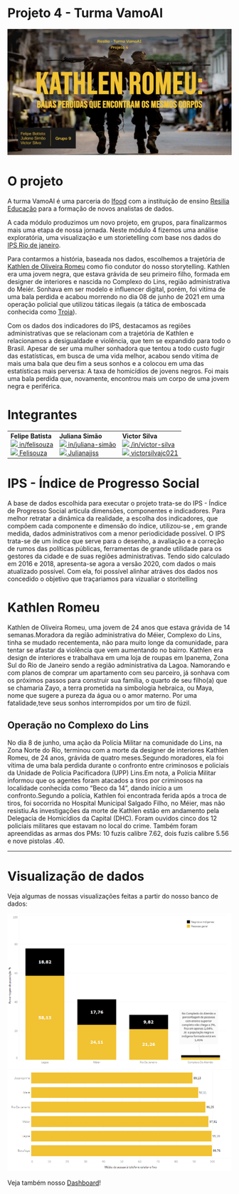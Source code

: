 # Projeto 4 - Turma VamoAI

<p align="center">
<img src = "./imagens/capa.jpg" width=800px>
</p>

# O projeto

A turma VamoAI é uma parceria do [Ifood](https://institucional.ifood.com.br/) com a instituição de ensino [Resilia Educação](https://www.resilia.work/sobre) para a formação de novos analistas de dados.

A cada módulo produzimos um novo projeto, em grupos, para finalizarmos mais uma etapa de nossa jornada. Neste módulo 4 fizemos uma análise exploratória, uma visualização e um storietelling com base nos dados do [IPS Rio de janeiro](http://ipsrio.com.br/#aspects%5B%5D=1&aspects%5B%5D=19&aspects%5B%5D=35&aspects%5B%5D=2&map-type=performance&active-cat=1&page=1&tab=map).

Para contarmos a história, baseada nos dados, escolhemos a trajetória de [Kathlen de Oliveira Romeu](https://g1.globo.com/rj/rio-de-janeiro/noticia/2021/06/10/o-que-se-sabe-sobre-a-morte-da-jovem-kathlen-romeu-no-rio.ghtml) como fio condutor do nosso storytelling. Kathlen era uma jovem negra, que estava grávida de seu primeiro filho, formada em designer de interiores e nascida no Complexo do Lins, região administrativa do Meiér. Sonhava em ser modelo e influencer digital, porém, foi vitíma de uma bala perdida e acabou morrendo no dia 08 de junho de 2021 em uma operação policial que utilizou táticas ilegais (a tática de emboscada conhecida como [Troia](https://g1.globo.com/rj/rio-de-janeiro/noticia/2021/06/16/kathlen-romeu-a-tocaia-policial-que-pode-estar-por-tras-da-morte-de-jovem-gravida.ghtml)).

Com os dados dos indicadores do IPS, destacamos as regiões administrativas que se relacionam com a trajetória de Kathlen e relacionamos a desigualdade e violência, que tem se expandido para todo o Brasil. Apesar de ser uma mulher sonhadora que tentou a todo custo fugir das estatísticas, em busca de uma vida melhor, acabou sendo vitíma de mais uma bala que deu fim a seus sonhos e a colocou em uma das estatísticas mais perversa: A taxa de homicídios de jovens negros. Foi mais uma bala perdida que, novamente, encontrou mais um corpo de uma jovem negra e periférica.

# Integrantes

<table width = 550px  align='center'>
<tr>
<td><b>Felipe Batista</b><br>
<a href="https://www.linkedin.com/in/felisouza/"><image src="./imagens/linkedIN.svg" width="25"/></a><a href = "https://www.linkedin.com/in/felisouza/"> in/felisouza </a>
<br>
<a href="https://github.com/Felisouza"><image src="./imagens/github-icon.svg" width="25"/></a><a href="https://github.com/Felisouza"> Felisouza</a>

<td><b>Juliana Simão</b>
<br>
<a href="https://www.linkedin.com/in/juliana-sim%C3%A3o-813b5b212/"><image src="./imagens/linkedIN.svg" width="25"/></a><a href = "https://www.linkedin.com/in/juliana-sim%C3%A3o-813b5b212/"> in/juliana-simão </a>
<br>
<a href="https://github.com/Julianajjss"><image src="./imagens/github-icon.svg" width="25"/></a><a href="https://github.com/Julianajjss"> Julianajjss</a>

<td><b>Victor Silva</b>
<br>
<a href="https://www.linkedin.com/in/victor-silva-88a567208/"><image src="./imagens/linkedIN.svg" width="25"/></a><a href = "https://www.linkedin.com/in/victor-silva-88a567208/"> /in/victor-silva </a>
<br>
<a href="https://github.com/victorsilvajc021"><image src="./imagens/github-icon.svg" width="25"/></a><a href="https://github.com/victorsilvajc021"> victorsilvajc021</a>
</td>
</table>

# IPS - Índice de Progresso Social
A base de dados escolhida para executar o projeto trata-se do IPS - Índice de Progresso Social articula dimensões, componentes e indicadores. Para melhor retratar a dinâmica da realidade, a escolha dos indicadores, que compõem cada componente e dimensão do índice, utilizou-se , em grande medida, dados administrativos com a menor periodicidade possível. O IPS trata-se de um índice que serve para o desenho, a avaliação e a correção de rumos das políticas públicas, ferramentas de grande utilidade para os gestores da cidade e de suas regiões administrativas. Tendo sido calculado em 2016 e 2018, apresenta-se agora a versão 2020, com dados o mais atualizado possível. Com ela, foi possível alinhar atráves dos dados nos concedido o objetivo que traçariamos para vizualiar o storitelling

# Kathlen Romeu
Kathlen de Oliveira Romeu, uma jovem de 24 anos que estava grávida de 14 semanas.Moradora da região administrativa do Méier, Complexo do Lins, tinha se mudado recentementa, não para muito longe da comunidade, para tentar se afastar da violência que vem aumentando no bairro. Kathlen era design de interiores e trabalhava em uma loja de roupas em Ipanema, Zona Sul do Rio de Janeiro sendo a região administrativa da Lagoa. Namorando e com planos de comprar um apartamento com seu parceiro, já sonhava com os próximos passos para construir sua família, o quarto de seu filho(a) que se chamaria Zayo, a terra prometida na simbologia hebraica, ou Maya, nome que sugere a pureza da água ou o amor materno. Por uma fatalidade,teve seus sonhos interrompidos por um tiro de fúzil.

## Operação no Complexo do Lins 
No dia 8 de junho, uma ação da Polícia Militar na comunidade do Lins, na Zona Norte do Rio, terminou com a morte da designer de interiores Kathlen Romeu, de 24 anos, grávida de quatro meses.Segundo moradores, ela foi vítima de uma bala perdida durante o confronto entre criminosos e policiais da Unidade de Polícia Pacificadora (UPP) Lins.Em nota, a Polícia Militar informou que os agentes foram atacados a tiros por criminosos na localidade conhecida como “Beco da 14”, dando início a um confronto.Segundo a polícia, Kathlen foi encontrada ferida após a troca de tiros, foi socorrida no Hospital Municipal Salgado Filho, no Méier, mas não resistiu.As investigações da morte de Kathlen estão em andamento pela Delegacia de Homicídios da Capital (DHC). Foram ouvidos cinco dos 12 policiais militares que estavam no local do crime. Também foram apreendidas as armas dos PMs: 10 fuzis calibre 7.62, dois fuzis calibre 5.56 e nove pistolas .40.

***

# Visualização de dados  
Veja algumas de nossas visualizações feitas a partir do nosso banco de dados:

<img src='./graficos/acesso_educacao.png'>

<img src='./graficos/media_internet.png'>

Veja também nosso [Dashboard](https://public.tableau.com/app/profile/felipe.batista/viz/projeto4_vamoAI/projeto4_vamoAI)!
